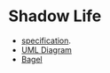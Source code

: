 # Shadow Life

* [specification](p2_spec.pdf). 
* [UML Diagram](uml.pdf)
* [Bagel](https://people.eng.unimelb.edu.au/mcmurtrye/bagel-doc/)
